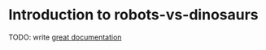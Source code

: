 # Introduction to robots-vs-dinosaurs

TODO: write [great documentation](http://jacobian.org/writing/what-to-write/)
